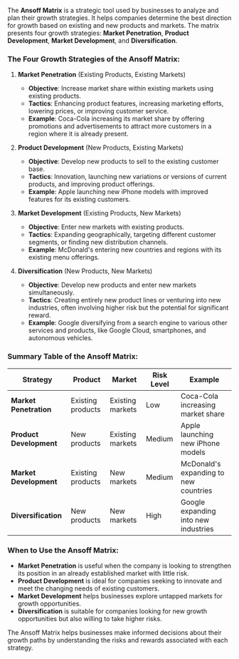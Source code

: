The **Ansoff Matrix** is a strategic tool used by businesses to analyze and plan their growth strategies. It helps companies determine the best direction for growth based on existing and new products and markets. The matrix presents four growth strategies: **Market Penetration**, **Product Development**, **Market Development**, and **Diversification**.

### The Four Growth Strategies of the Ansoff Matrix:

1. **Market Penetration** (Existing Products, Existing Markets)
   - **Objective**: Increase market share within existing markets using existing products.
   - **Tactics**: Enhancing product features, increasing marketing efforts, lowering prices, or improving customer service.
   - **Example**: Coca-Cola increasing its market share by offering promotions and advertisements to attract more customers in a region where it is already present.

2. **Product Development** (New Products, Existing Markets)
   - **Objective**: Develop new products to sell to the existing customer base.
   - **Tactics**: Innovation, launching new variations or versions of current products, and improving product offerings.
   - **Example**: Apple launching new iPhone models with improved features for its existing customers.

3. **Market Development** (Existing Products, New Markets)
   - **Objective**: Enter new markets with existing products.
   - **Tactics**: Expanding geographically, targeting different customer segments, or finding new distribution channels.
   - **Example**: McDonald's entering new countries and regions with its existing menu offerings.

4. **Diversification** (New Products, New Markets)
   - **Objective**: Develop new products and enter new markets simultaneously.
   - **Tactics**: Creating entirely new product lines or venturing into new industries, often involving higher risk but the potential for significant reward.
   - **Example**: Google diversifying from a search engine to various other services and products, like Google Cloud, smartphones, and autonomous vehicles.

### Summary Table of the Ansoff Matrix:

| Strategy               | Product                  | Market                    | Risk Level        | Example                                     |
|------------------------|--------------------------|---------------------------|-------------------|---------------------------------------------|
| **Market Penetration**  | Existing products        | Existing markets           | Low               | Coca-Cola increasing market share           |
| **Product Development** | New products             | Existing markets           | Medium            | Apple launching new iPhone models           |
| **Market Development**  | Existing products        | New markets                | Medium            | McDonald's expanding to new countries      |
| **Diversification**     | New products             | New markets                | High              | Google expanding into new industries       |

### When to Use the Ansoff Matrix:
- **Market Penetration** is useful when the company is looking to strengthen its position in an already established market with little risk.
- **Product Development** is ideal for companies seeking to innovate and meet the changing needs of existing customers.
- **Market Development** helps businesses explore untapped markets for growth opportunities.
- **Diversification** is suitable for companies looking for new growth opportunities but also willing to take higher risks.

The Ansoff Matrix helps businesses make informed decisions about their growth paths by understanding the risks and rewards associated with each strategy.